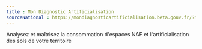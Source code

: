```yaml
---
title : Mon Diagnostic Artificialisation
sourceNational : https://mondiagnosticartificialisation.beta.gouv.fr/?mtm_campaign=DOCURBA&mtm_kwd=DOCURBA
---
```

Analysez et maîtrisez la consommation d'espaces NAF et l'artificialisation des sols de votre territoire
